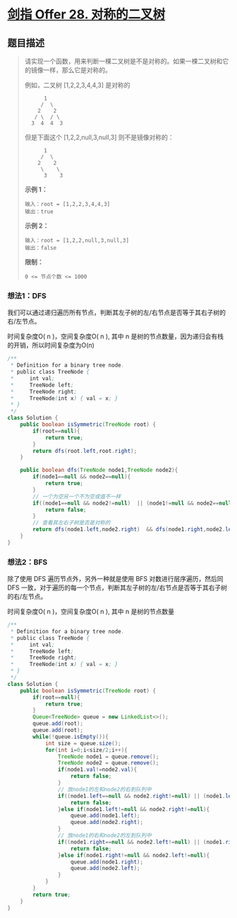 # [剑指 Offer 28. 对称的二叉树](https://leetcode-cn.com/problems/dui-cheng-de-er-cha-shu-lcof/)

## 题目描述

>请实现一个函数，用来判断一棵二叉树是不是对称的。如果一棵二叉树和它的镜像一样，那么它是对称的。
>
>例如，二叉树 [1,2,2,3,4,4,3] 是对称的
>
>~~~
>		1  
>	   /  \ 
>	  2    2 
>	 / \  / \
>	3  4  4  3
>~~~
>
>但是下面这个 [1,2,2,null,3,null,3] 则不是镜像对称的：
>
>```
>		1  
>	   /  \ 
>	  2    2 
>	   \    \
>	    3    3
>```
>
>**示例 1：**
>
>```
>输入：root = [1,2,2,3,4,4,3]
>输出：true
>```
>
>**示例 2：**
>
>```
>输入：root = [1,2,2,null,3,null,3]
>输出：false
>```
>
>**限制：**
>
>```
>0 <= 节点个数 <= 1000
>```

### 想法1：DFS

我们可以通过递归遍历所有节点，判断其左子树的左/右节点是否等于其右子树的右/左节点。

时间复杂度O( n )，空间复杂度O( n ), 其中 n 是树的节点数量，因为递归会有栈的开销，所以时间复杂度为O(n)

~~~java
/**
 * Definition for a binary tree node.
 * public class TreeNode {
 *     int val;
 *     TreeNode left;
 *     TreeNode right;
 *     TreeNode(int x) { val = x; }
 * }
 */
class Solution {
    public boolean isSymmetric(TreeNode root) {
        if(root==null){
            return true;
        }
        return dfs(root.left,root.right);
    }

    public boolean dfs(TreeNode node1,TreeNode node2){
        if(node1==null && node2==null){
            return true;
        }
        // 一个为空另一个不为空或值不一样
        if((node1==null && node2!=null)  || (node1!=null && node2==null) || node1.val !=node2.val){
            return false;
        }
        // 查看其左右子树是否是对称的
        return dfs(node1.left,node2.right)  && dfs(node1.right,node2.left);
    }
}
~~~

### 想法2：BFS

除了使用 DFS 遍历节点外，另外一种就是使用 BFS 对数进行层序遍历，然后同 DFS 一致，对于遍历的每一个节点，判断其左子树的左/右节点是否等于其右子树的右/左节点。

时间复杂度O( n )，空间复杂度O( n ), 其中 n 是树的节点数量

~~~java
/**
 * Definition for a binary tree node.
 * public class TreeNode {
 *     int val;
 *     TreeNode left;
 *     TreeNode right;
 *     TreeNode(int x) { val = x; }
 * }
 */
class Solution {
    public boolean isSymmetric(TreeNode root) {
        if(root==null){
            return true;
        }
        Queue<TreeNode> queue = new LinkedList<>();
        queue.add(root);
        queue.add(root);
        while(!queue.isEmpty()){
            int size = queue.size();
            for(int i=0;i<size/2;i++){
                TreeNode node1 = queue.remove();
                TreeNode node2 = queue.remove();
                if(node1.val!=node2.val){
                    return false;
                }
                // 放node1的左和node2的右到队列中
                if((node1.left==null && node2.right!=null) || (node1.left!=null && node2.right==null)){
                    return false;
                }else if(node1.left!=null && node2.right!=null){
                    queue.add(node1.left);
                    queue.add(node2.right);
                }
                // 放node1的右和node2的左到队列中
                if((node1.right==null && node2.left!=null) || (node1.right!=null && node2.left==null)){
                    return false;
                }else if(node1.right!=null && node2.left!=null){
                    queue.add(node1.right);
                    queue.add(node2.left);
                }
            }
        }
        return true;
    }
}
~~~













